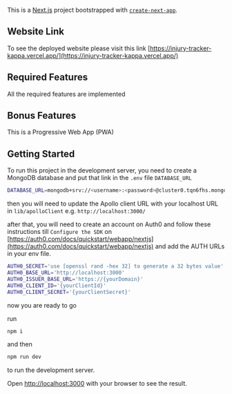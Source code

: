 This is a [Next.js](https://nextjs.org/) project bootstrapped with [`create-next-app`](https://github.com/vercel/next.js/tree/canary/packages/create-next-app).

## Website Link
To see the deployed website please visit this link [https://injury-tracker-kappa.vercel.app/](https://injury-tracker-kappa.vercel.app/)

## Required Features
All the required features are implemented

## Bonus Features
This is a Progressive Web App (PWA)

## Getting Started

To run this project in the development server, you need to create a MongoDB database and put that link in the `.env` file  `DATABASE_URL`

```bash
DATABASE_URL=mongodb+srv://<username>:<password>@cluster0.tqn6fhs.mongodb.net/<database_name>?retryWrites=true&w=majority
```
then you will need to update the Apollo client URL with your localhost URL in `lib/apolloClient` e.g. `http://localhost:3000/`

after that, you will need to create an account on Auth0 and follow these instructions till `Configure the SDK` on [https://auth0.com/docs/quickstart/webapp/nextjs](https://auth0.com/docs/quickstart/webapp/nextjs) and add the AUTH URLs in your env file.

```bash
AUTH0_SECRET='use [openssl rand -hex 32] to generate a 32 bytes value'
AUTH0_BASE_URL='http://localhost:3000'
AUTH0_ISSUER_BASE_URL='https://{yourDomain}'
AUTH0_CLIENT_ID='{yourClientId}'
AUTH0_CLIENT_SECRET='{yourClientSecret}'
```

now you are ready to go

run 
```bash
npm i
```

and then 

```bash
npm run dev
```

to run the development server.

Open [http://localhost:3000](http://localhost:3000) with your browser to see the result.

